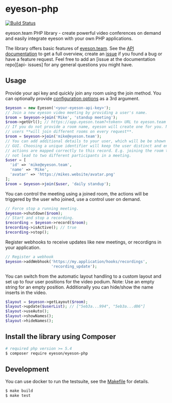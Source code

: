 
# eyeson-php

[![Build Status](https://travis-ci.org/eyeson-team/eyeson-php.svg?branch=master)](https://travis-ci.org/eyeson-team/eyeson-php)

eyeson.team PHP library - create powerful video conferences on demand and
easily integrate eyeson with your own PHP applications.

The library offers basic features of [eyeson.team][eyeson]. See the [API
documentation][api-doc] to get a full overview, create an [issue][php-issues] if
you found a bug or have a feature request. Feel free to add an [issue at the
documentation repo][api- issues] for any general questions you might have.

## Usage

Provide your api key and quickly join any room using the join method. You can
optionally provide [configuration options](/src/Resource/Room.php#L13) as a 3rd
argument.

```php
$eyeson = new Eyeson('<your-eyeson-api-key>');
// Join a new eyeson video meeting by providing a user's name.
$room = $eyeson->join('Mike', 'standup meeting');
$room->getUrl(); // https://app.eyeson.team?<token> URL to eyeson.team video GUI
// If you do not provide a room name, eyeson will create one for you. Note that
// users **will join different rooms on every request**.
$room = $eyeson->join('mike@eyeson.team');
// You can add additional details to your user, which will be be shown in the
// GUI. Choosing a unique identifier will keep the user distinct and ensures
// actions are mapped correctly to this record. E.g. joining the room twice will
// not lead to two different participants in a meeting.
$user = [
  'id' => 'mike@eyeson.team',
  'name' => 'Mike',
  'avatar' => 'https://mikes.website/avatar.png'
];
$room = $eyeson->join($user, 'daily standup');
```

You can control the meeting using a joined room, the actions will be triggered
by the user who joined, use a control user on demand.

```php
// Force stop a running meeting.
$eyeson->shutdown($room);
// Start and stop a recording.
$recording = $eyeson->record($room);
$recording->isActive(); // true
$recording->stop();
```

Register webhooks to receive updates like new meetings, or recordigns in your
application.

```php
// Register a webhook
$eyeson->addWebhook('https://my.application/hooks/recordings',
                    'recording_update');
```

You can switch from the automatic layout handling to a custom layout and set
up to four user positions for the video podium. Note: Use an empty string for
an empty position. Additionally you can hide/show the name inserts in the
video.

```php
$layout = $eyeson->getLayout($room);
$layout->update($userList); // ["5eb3a...994", "5eb3a...d06"]
$layout->useAuto();
$layout->showNames();
$layout->hideNames();
```

## Install the library using Composer

```sh
# required php version >= 5.4
$ composer require eyeson/eyeson-php
```

## Development

You can use docker to run the testsuite, see the [Makefile](/Makefile) for
details.

```sh
$ make build
$ make test
```

[eyeson]: https://www.eyeson.team "eyeson team"
[api-doc]: https://eyeson-team.github.com/api "eyeson API Documentation"
[php-issues]: https://github.com/eyeson-team/eyeson-php/issues "eyeson PHP Issues"
[api-issues]: https://github.com/eyeson-team/api/issues "eyeson API issues"

[1]: https://hub.docker.com/_/php/ "PHP Docker Image"
